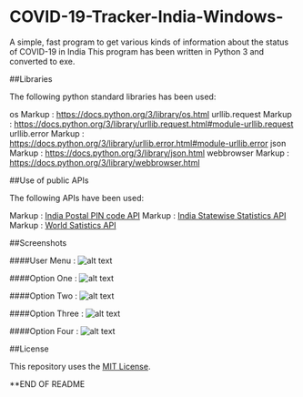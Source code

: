 # COVID-19-Tracker-India-Windows-

A simple, fast program to get various kinds of information about the status of COVID-19 in India
This program has been written in Python 3 and converted to exe.


##Libraries

The following python standard libraries has been used:

os               Markup :  <https://docs.python.org/3/library/os.html>
urllib.request   Markup :  <https://docs.python.org/3/library/urllib.request.html#module-urllib.request>
urllib.error     Markup :  <https://docs.python.org/3/library/urllib.error.html#module-urllib.error>
json             Markup :  <https://docs.python.org/3/library/json.html>
webbrowser       Markup :  <https://docs.python.org/3/library/webbrowser.html>


##Use of public APIs

The following APIs have been used:

Markup :  [India Postal PIN code API](http://www.postalpincode.in/Api-Details "India Post Postal PIN code API Details")
Markup :  [India Statewise Statistics API](https://api.rootnet.in/covid19-in/unofficial/covid19india.org/statewise "India Unofficial Statewise COVID-19 Statistics")
Markup :  [World Satistics API](https://covidapi.info/api/v1/global "World COVID-19 Statistics")


##Screenshots

####User Menu :
![alt text](https://github.com/deeptadeeproy/COVID-19-Tracker-India-Windows-/blob/master/Screenshots/menu.PNG)

####Option One :
![alt text](https://github.com/deeptadeeproy/COVID-19-Tracker-India-Windows-/blob/master/Screenshots/option1.PNG)

####Option Two :
![alt text](https://github.com/deeptadeeproy/COVID-19-Tracker-India-Windows-/blob/master/Screenshots/option2.PNG)

####Option Three :
![alt text](https://github.com/deeptadeeproy/COVID-19-Tracker-India-Windows-/blob/master/Screenshots/option3.PNG)

####Option Four :
![alt text](https://github.com/deeptadeeproy/COVID-19-Tracker-India-Windows-/blob/master/Screenshots/option4.PNG)


##License

This repository uses the [MIT License](/LICENSE).

**END OF README

